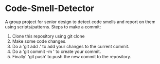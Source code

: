 # Code-Smell-Detector
A group project for senior design to detect code smells and report on them using scripts/patterns.
Steps to make a commit:
1) Clone this repository using git clone <repoUrlHere>
2) Make some code changes.
3) Do a 'git add .' to add your changes to the current commit.
4) Do a 'git commit -m <some message here>' to create your commit.
5) Finally' 'git push' to push the new commit to the repository.

